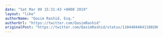 ```yaml
---
date: "Sat Mar 09 15:31:43 +0000 2019"
layout: "like"
authorName: "Qasim Rashid, Esq."
authorUrl: "https://twitter.com/QasimRashid"
originalPost: "https://twitter.com/QasimRashid/status/1104404404118020097"
---
```

